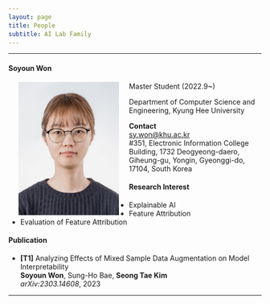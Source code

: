 ```yaml
---
layout: page
title: People 
subtitle: AI Lab Family
---
```


<hr>

#### Soyoun Won
  
<img src="https://raw.githubusercontent.com/ailabkhu/ailabkhu.github.io/master/img/SoyeonOne.jpg" width="200" height="265" align="left" hspace="20" />
Master Student (2022.9~)        

Department of Computer Science and Engineering, Kyung Hee University         
            

**Contact**  
sy.won@khu.ac.kr                                         
#351, Electronic Information College Building, 1732 Deogyeong-daero, Giheung-gu, Yongin, Gyeonggi-do, 17104, South Korea  

#### Research Interest
* Explainable AI
* Feature Attribution
* Evaluation of Feature Attribution

#### Publication
- **[T1]** Analyzing Effects of Mixed Sample Data Augmentation on Model Interpretability                            
**Soyoun Won**, Sung-Ho Bae, **Seong Tae Kim**           
_arXiv:2303.14608_, 2023   

<hr>
